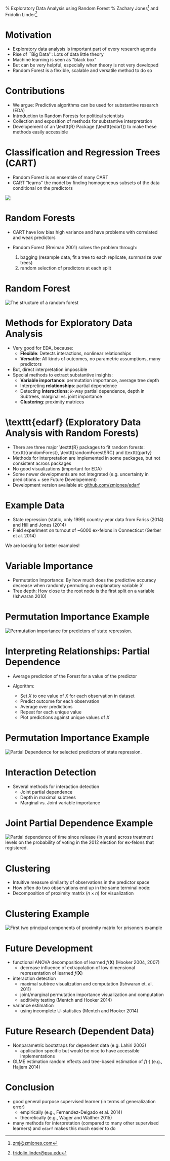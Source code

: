 % Exploratory Data Analysis using Random Forest
% Zachary Jones[^zach] and Fridolin Linder[^frido]


[^zach]:[zmj@zmjones.com](mailto:zmj@zmjones.com)
[^frido]:[fridolin.linder@psu.edu](mailto:fridolin.linder@psu.edu)

# Motivation
 - Exploratory data analysis is important part of every research agenda
 - Rise of ``Big Data'': Lots of data little theory
 - Machine learning is seen as "black box"
 - But can be very helpful, especially when theory is not very developed
 - Random Forest is a flexible, scalable and versatile method to do so 


# Contributions

 - We argue: Predictive algorithms can be used for substantive research (EDA)
 - Introduction to Random Forests for political scientists
 - Collection and exposition of methods for substantive interpretation
 - Developement of an \texttt{R} Package (\texttt{edarf}) to make these methods easily accessible

# Classification and Regression Trees (CART)

 - Random Forest is an ensemble of many CART
 - CART "learns" the model by finding homogeneous subsets of the data conditional on the predictors

![](figures/cart_s.png)


# Random Forests

- CART have low bias high variance and have problems with correlated and weak predictors
- Random Forest (Breiman 2001) solves the problem through:

  1. bagging (resample data, fit a tree to each replicate, summarize over trees)
  2. random selection of predictors at each split

# Random Forest

![The structure of a random forest](figures/concept/concept.png)

# Methods for Exploratory Data Analysis

 - Very good for EDA, because:
     + **Flexible**: Detects interactions, nonlinear relationships
     + **Versatile**: All kinds of outcomes, no parametric assumptions, many predictors
 - But, direct interpretation impossible
 - Special methods to extract substantive insights:
     +  **Variable importance**: permutation importance, average tree depth
     +  Interpreting **relationships**: partial dependence
     +  Detecting **Interactions**: $k$-way partial dependence, depth in Subtrees, marginal vs. joint importance
     +  **Clustering**: proximity matrices

# \texttt{edarf} (**E**xploratory **D**ata **A**nalysis with **R**andom **F**orests)

 - There are three major \texttt{R} packages to fit random forests: \texttt{randomForest}, \texttt{randomForestSRC} and \texttt{party}
 - Methods for interpretation are implemented in some packages, but not consistent across packages
 - No good visualizations (important for EDA)
 - Some newer developments are not integrated (e.g. uncertainty in predictions + see Future Developement)
 - Development version available at: [github.com/zmjones/edarf](http://github.com/zmjones/edarf)

# Example Data

 -  State repression (static, only 1999) country-year data from Fariss (2014) and Hill and Jones (2014)
 -  Field experiment on turnout of ~6000 ex-felons in Connecticut (Gerber et al. 2014)

We are looking for better examples!

# Variable Importance

- Permutation Importance: By how much does the predictive accuracy decrease when randomly permuting an explanatory variable $X$
- Tree depth: How close to the root node is the first split on a variable (Ishwaran 2010)

# Permutation Importance Example

![Permutation importance for predictors of state repression.](figures/latent_imp.png)

# Interpreting Relationships: Partial Dependence

 - Average prediction of the Forest for a value of the predictor

 - Algorithm:
    + Set $X$ to one value of $X$ for each observation in dataset
    + Predict outcome for each observation
    + Average over predictions
    + Repeat for each unique value
    + Plot predictions against unique values of $X$

# Permutation Importance Example

![Partial Dependence for selected predictors of state repression.](figures/latent_pd_slides.png)

# Interaction Detection

- Several methods for interaction detection
    + Joint partial dependence
    + Depth in maximal subtrees
    + Marginal vs. Joint variable importance

# Joint Partial Dependence Example

![Partial dependence of time since release (in years) across treatment levels on the probability of voting in the 2012 election for ex-felons that registered.](figures/pd_int_cond_vote.png)

# Clustering

- Intuitive measure similarity of observations in the predictor space
- How often do two observations end up in the same terminal node:
- Decomposition of proximity matrix ($n \times n$) for visualization

# Clustering Example

![First two principal components of proximity matrix for prisoners example](figures/prox_cond_vote_top.png)

# Future Development

 - functional ANOVA decomposition of learned $f(\mathbf{X})$ (Hooker 2004, 2007)
    + decrease influence of extrapolation of low dimensional representation of learned $f(\mathbf{X})$
 - interaction detection
    + maximal subtree visualization and computation (Ishwaran et. al. 2011)
    + joint/marginal permutation importance visualization and computation
    + additivity testing (Mentch and Hooker 2014)
 - variance estimation
    + using incomplete U-statistics (Mentch and Hooker 2014)

# Future Research (Dependent Data)

 - Nonparametric bootstraps for dependent data (e.g. Lahiri 2003)
    + application specific but would be nice to have accessible implementations
 - GLME estimation random effects and tree-based estimation of $f(\cdot)$ (e.g., Hajjem 2014)

# Conclusion

 - good general purpose supervised learner (in terms of generalization error)
    + empirically (e.g., Fernandez-Delgado et al. 2014)
    + theoretically (e.g., Wager and Walther 2015)
 - many methods for interpretation (compared to many other supervised learners) and `edarf` makes this much easier to do


